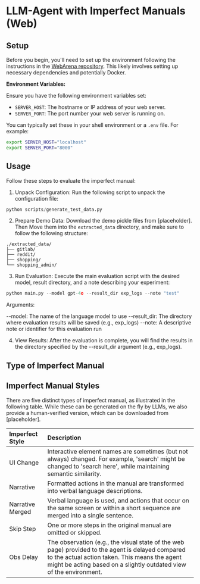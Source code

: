 # LLM-Agent with Imperfect Manuals (Web)


## Setup

Before you begin, you'll need to set up the environment following the instructions in the [WebArena repository](https://github.com/web-arena-x/webarena). This likely involves setting up necessary dependencies and potentially Docker.

**Environment Variables:**

Ensure you have the following environment variables set:

-   `SERVER_HOST`: The hostname or IP address of your web server.
-   `SERVER_PORT`: The port number your web server is running on.

You can typically set these in your shell environment or a `.env` file. For example:

```bash
export SERVER_HOST="localhost"
export SERVER_PORT="8000"
```

## Usage
Follow these steps to evaluate the imperfect manual:

1. Unpack Configuration:
Run the following script to unpack the configuration file:

```python
python scripts/generate_test_data.py
```

2. Prepare Demo Data:
Download the demo pickle files from [placeholder]. Then Move them into the `extracted_data` directory, and make sure to follow the following structure:
```
./extracted_data/
├── gitlab/
├── reddit/
├── shopping/
└── shopping_admin/
```

3. Run Evaluation:
Execute the main evaluation script with the desired model, result directory, and a note describing your experiment:

```python
python main.py --model gpt-4o --result_dir exp_logs --note "test"
```
Arguments:

--model: The name of the language model to use
--result_dir: The directory where evaluation results will be saved (e.g., exp_logs)
--note: A descriptive note or identifier for this evaluation run

4. View Results:
After the evaluation is complete, you will find the results in the directory specified by the --result_dir argument (e.g., exp_logs).

## Type of Imperfect Manual
## Imperfect Manual Styles


There are five distinct types of imperfect manual, as illustrated in the following table. While these can be generated on the fly by LLMs, we also provide a human-verified version, which can be downloaded from [placeholder].

| Imperfect Style          | Description                                                                                                                                                                                                                                                           |
| :----------------------- | :-------------------------------------------------------------------------------------------------------------------------------------------------------------------------------------------------------------------------------------------------------------------- |
| UI Change                | Interactive element names are sometimes (but not always) changed. For example, 'search' might be changed to 'search here', while maintaining semantic similarity.                                                                                                     |
| Narrative                | Formatted actions in the manual are transformed into verbal language descriptions.                                                                                                                                                                                   |
| Narrative Merged         | Verbal language is used, and actions that occur on the same screen or within a short sequence are merged into a single sentence.                                                                                                                                      |
| Skip Step                | One or more steps in the original manual are omitted or skipped.                                                                                                                                                                                                   |
| Obs Delay                | The observation (e.g., the visual state of the web page) provided to the agent is delayed compared to the actual action taken. This means the agent might be acting based on a slightly outdated view of the environment.                                          |
